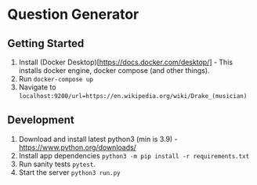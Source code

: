 # Question Generator

## Getting Started
1. Install (Docker Desktop)[https://docs.docker.com/desktop/] - This installs docker engine, docker compose (and other things).
2. Run `docker-compose up`
3. Navigate to `localhost:9200/url=https://en.wikipedia.org/wiki/Drake_(musician)`

## Development
1. Download and install latest python3 (min is 3.9) - https://www.python.org/downloads/
2. Install app dependencies `python3 -m pip install -r requirements.txt`
3. Run sanity tests `pytest`.
4. Start the server `python3 run.py`
